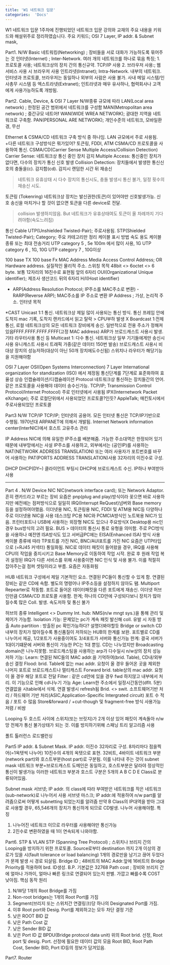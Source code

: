```yaml
---
title: 'W1 네트워크 입문'
categories:  'Docs'
---
```


W1 네트워크 입문
1주차에 진행되었던 네트워크 입문 강의와 교재의 주요 내용을 키워드와 해설위주로 정리하였습니다.
주요 키워드; OSI 7 Layer, IP addr. & Subnet mask,

Part1. N/W Basic
네트워킹(Networking) ; 장비들을 서로 대화가 가능하도록 묶어주는 것
인터넷(Internet) ; Inter-Network. 여러 개의 네트워크를 하나로 묶음
 특징;
	1. 프로토콜 사용; 네트워크상의 장치 간의 통신규약. TCP/IP 사용
	2. 브라우저 사용:; 웹 서비스 사용 시 브라우저 사용
인트라넷(Intranet); Intra-Network. 내부의 네트워크. 인터넷과 프로토콜, 브라우저는 동일하나 
외부의 사람은 사용 불가. 사내 메일 시스템/인사총무 시스템 등
엑스트라넷(Extranet); 인트라넷과 매우 유사하나, 협력회사나 고객에게 사용가능하도록 개방됨.

Part2. Cable, Device, & OSI 7 Layer
N/W종류
규모에 따라
LAN(Local area network) ; 한정된 공간 범위에서 네트워크를 구성함
MAN(Metropolitan area network) ; 중간규모 네트어f
WAN(WIDE WREA NETWORK); 광대한 지역을 네트워크로 구축함.
PAN(PERSONAL ARE NETWORK); 개인수준의 네트워크, 모바일환경, 무선

Ethernet & CSMA/CD
 네트워크 구축 방식 중 하나임. LAN 규모에서 주로 사용됨. +다른 네트워크 구성방식은 뭐가있어? 토큰링, FDDI, ATM
 CSMA/CD 프로토콜을 사용하여 통신.
 CSMA/CD(Carrier Sense Multiple Access/Collision Detection)
 Carrier Sense: 네트워크상 통신 중인 장치 감지
 Multiple Access: 통신중인 장치가 없다면, 다수의 장치가 통신 신호 발생
Collision Detection: 장치들에서 발생한 통신신호의 충돌을(c). 감지함(cd). 감지시 랜덤한 시간 뒤 재송신
> 네트워크 유휴상태 시 다수 장치의 통신시도, 충돌 발생시 통신 불가, 일정 횟수의 재송신 시도.

토큰링 (Tokenring)
 네트워크상 장치는 발신권한(토큰)이 있어야만 신호발생가능.
 신호 송신을 마치거나 할 것이 없으면 토큰을 다른 device로 전달. 
> collision 발생하지않음. But 네트워크가 유휴상태여도 토큰이 올 차례까지 기다려야함(속도느려짐)

통신 Cable
 UTP(Unshielded Twisted-Pair); 주로사용됨.
 STP(Shielded Twisted-Pair);
Category; 주요 카테고리만 정리
케이블 표시 방법
속도 용도 케이블종류 또는 최대 전송거리
UTP category 5   , 5e  100m 에서 많이 사용, 1G
UTP category 6  , 1G, 10G
UTP category 7 , 10G이상

100 base TX
100 base Fx
MAC Address
Media Access Control Address; OR Hardware address. 실질적인 물리적 주소. 스위칭 목적
48bit <> 6octet <> 6 byte. 보통 12자리의 16진수로 표현됨
앞의 6자리 OUI(Organizational Unique identifier); 제조사 생산코드
뒤의 6자리 H/I(Host identifier)
   - ARP(Address Resolution Protocol; IP주소를 MAC주소로 변환)
   -RARP(Reverse ARP); MAC주소를 IP 주소로 변환
IP Address ; 가상, 논리적 주소. 인터넷 목적

*CAST
Unicast
 1:1 통신. 네트워크상 제일 많이 사용되는 통신 방식.
 통신 프레임 안에 도착지 mac 기록, 도착지 랜카드에서 읽고 탈락 > CPU부하 발생 X
Boardcast
 1:전체 통신, 로컬 네트워크상의 모든 네트워크 장비에게 송신.
 일반적으로 전용 주소가 정해져있음FFFF.FFFF.FFFF.FFFF(고정 MAC address)
 ARP가 브로드캐스트 사용시 발생. 기타 라우터사용 통신 등 
Multicast
 1: 다수 통신. 네트워크상 일부 기기들에게만 송신시 사용
 유니캐스트 사용시 트래픽 가중(같은 데이터 150번 발송)
 브로드캐스트 사용시 비대상 장치의 성능저하(대상이 아닌 50개 장치에도수신됨)
 스위치나 라우터가 해당기능을 지원해야함

OSI 7 Layer
OSI(Open Systems Interconnection) 7 Layer
 International organization for standization (ISO) 에서 제정됨
 통신단계를 7단계로 표준화하여 효율성 상승 
인캡슐레이션/디캡슐레이션
Protocol
 네트워크상 통신하는 장치들간의 언어. 같은 프로토콜을 사용해야 데이터 송수신가능.
TCP/IP; Transmission Control Protocol/Internet Protocol) 주로 인터넷에서 사용됨
IPX(Internetwork Packet eXchange); 주로 로컬단위에서 사용되었던 프로토콜?인듯?
AppleTalk; 매킨토시에서 주로사용되었던 프로토콜

Part3 N/W TCP/IP
TCP/IP; 인터넷의 공용어. 모든 인터넷 통신은 TCP/IP기반으로 수행됨.
1970년대 ARPANET에 의해서 개발됨.
Internet Network information center(InterNIC)에서 호스트 고유주소 관리

IP Address 
NIC에 의해 유일한 IP주소를 배분해줌. 
가능한 주소대역은 한정되어 있기 때문에 내부망에서는 사설 IP주소를 사용하고, 외부에서는 (공인IP)를 사용하는 NAT(NETWORK ADDRESS TRANSLATION) 또는 여러 사용자가 포트번호를 바꾸어 사용하는 PAT(PORTS ADDRESS TRANSLATION)사용
32자리의 이진수로 구성. 

DHCP
 DHCP(DY~) 클라이언트 부팅시 DHCP에 브로드캐스트 수신. IP하나 부여받아 사용

--- 
Part 4 . N/W Device
NIC
NIC(network interface card); 또는 Network Adaptor. 흔히 랜카드라고 부르는 장비
요즘은 pnp(plug and play)방식이라 꽂으면 바로 사용하지만 예전에는 점퍼방식으로 일일히 IRQ(Interrupt ReQuest)넘버와 Base memory등을 설정하여야했음.
이더넷용 NIC, 토큰링용 NIC, FDDI 및 ATM용 NIC등 다양하나 주로 이더넷용 NIC을 사용
데스크탑 PC용 NIC와 PCMCIA방식인 노트북용 NIC가 있음. 프린터포트나 USB에 사용하는 외장형 NIC도 있으나 주요방식X
 Desktop용 nic인 경우 bus방식의 고려 필요. 
BUS > 데이터의 통신시 통로 유형을 의미함. 주로 PCI방식을 사용하나 예전엔 ISA방식도 있고 서버급PC에는 EISA(Enhanced ISA) 방식 사용
케이블 종류에 따라 TP포트를 가진 NIC, BNC/AUI포트를 가진 NIC 요즘은 UTP타입으로 (=RJ45 커넥터) 통일화됨.
NIC로 데이터 패킷이 들어왔을 경우, IRQ를 사용해 CPU의 작업을 중지시키고 Base Memory로 이동하여 작업 시작. 완료 후 원래 작업 복귀
설정된 IRQ가 다른 서비스를 위해 사용중이면 NIC 인식 및 사용 불가. 이를 적절히 잡아주는걸 점퍼 셋팅이라고 부름. 요즘은 자동화됨

HUB
 네트워크 구성에서 제일 기본적인 요소. 연결된 PC들이 통신할 수 있게 함. 연결된 장비는 같은 CD에 속함.
 별도의 명령어나 IP주소등을 설정하지 않아도 됌.
 Multiport Repearter로 작동함. 포트로 들어온 데이터패킷을 다른 포트에게 재송신.
이더넷 허브인만큼 CSMA/CD 프로토콜 사용함.
한계; 하나의 CD안에 구성되다보니 장치가 많아질수록 많은 Coll. 발생. 속도저하 및 통신 불가

허브의 종류
Intelligent <> Dummy
Int. hub: NMS(n/w mngt sys.)을 통해 관리 및 제어가 가능함. 
 Isolation 기능: 문제있는 pc가 계속 패킷 발신해 coll. 유발 시 자동 방출
 Auto partition : 방출된 pc 확인가능하다? 설명더봐야할듯
Bridge or switch
 CD내부의 장치가 많아질수록 통신품질이 저하되는 HUB의 한계를 보완.
포트별로 CD를 나누어서 제공, 1/2포트가 사용중이여도 3/4포트가 서버와 통신가능 
한계: 결국 서버가 1대이기떄문에 서버와 통신이 가능한 PC는 1대 뿐임.
CD는 나누었지만 Broadcasting domain은 나누지못함. 브로드캐스팅을 사용하는 arp가 다수일시 n/w상의 장치 성능저하
기능: 
Learn: 연결된 NIC들의 MAC addr.을 기억하여(brid. Table), CD내/외부 송신 결정
Flood: brid. Table에 없는 mac addr. 요청이 올 경우 들어온 곳을 제외한 나머지 포트로 브로드캐스트나 멀티캐스트
Forward brid. table상의 mac addr. 요청이 올 경우 해당 포트로 전달
Filter : 같은 cd안에 있을 경우 fwd 하지않고 내부에서 처리. 이 기능으로 인해 cd나누기 가능
Age: Learn한 주소에서 일정시간동안(dflt. 5분) 연결없을 시table에서 삭제. 연결 발생시 refresh됨
Brid. <> swit.
소프트웨어기반 처리 / 하드웨어 기반 처리(ASIC,Application-Specific Intergrated circuit)
포트 수 적음 / 포트 수 많음
Store&forward / +cut-though 및 fragment-free 방식 사용가능
저렴 / 비쌈

Looping 
 두 호스트 사이에 스위치(또는 브릿지)가 2개 이상 있어 패킷이 계속돌아 n/w망 전체가 통신 불가상태가 되는 것.
이를 방지하기위해 스패닝 트리 알고리즘 사용

폴트 톨러런스
로드밸런싱
	
Part5 IP addr. & Subnet Mask.
IP addr.
이진수 32자리로 구성. 8자리마다 점을찍어(=1옥텟씩 나누어) 10진수의 4개의 옥텟으로 표현. 32비트, 4바이트
네트워크 부분(network part)와 호스트부분(host part)로 구분됨. 이를 나타내 주는 것이 subnet mask
네트워크 부분=브로드캐스트 도메인은 동일하고, 호스트부분은 달라야 정상적인 통신이 발생가능
이러한 네트워크 부분과 호스트 구분은 5개의 A B C D E Class로 분류되어있음.

Subnet mask
 서브넷; IP addr. 의 class에 따라 부여받은 네트워크를 작은 네트워크(sub-network)로 나누어서 사용
 서브넷 마스크; IP addr.에 적용하여 n/w part를 알려줌으로써 어떻게 subnetting 되었는지를 알려줌
만약 B Class의 IP대역을 받아 그대로 사용할 경우, 65,546개의 장치가 통신하게 되므로 CD발생. 나누어 사용해야함.
특징
1. 나누어진 네트워크 이므로 라우터를 사용해야만 통신가능
2. 2진수로 변환하였을 때 1이 연속되게 나와야함.

Part6. STP & VLAN
 STP (Spanning Tree Protocol) ; 스위치나 브리지 간의 Looping을 방지하기 위한 프로토콜.
Source로부터 destination 까지 2개 이상의 경로가 있을 시(fault tolerance or load balancing) 1개의 경로만을 남기고 끊어 두었다가 문제 발생 시 경로 되살림.
Bridge ID ; 48비트의 MAC Addr.앞에 16비트의 Bridge Priority를 적용하여 brd. ID생성. B.P. 기본값은 32768
Path cost ; 장비와 브리지 간에 얼마나 가까이, 얼마나 빠른 링크로 연결되어 있는지 판별. 가깝고 빠를수록 COST 낮아짐.
핵심 동작 원리
 1. N/W당 1개의 Root Bridge를 가짐
 2. Non-root bridges는 1개의 Root Port를 가짐
 3. Segment(브리지 또는 스위치간 연결링크)당 하나의 Designated Port를 가짐.
 4. 이후 Root port와 Desig. Port를 제외하고는 모두 차단
결정 기준
 1. 낮은 ROOT BID 값
 2. 낮은 Path Cost 값
 3. 낮은 Sender BID 값
 4. 낮은 Port ID 값
BPDU(Bridge protocol data unit)
 위의 Root brid. 선정, Root port 및 desig. Port. 선정에 필요한 데이터 값의 모음
Root BID, Root Path Cost, Sender BID, Port ID등의 정보가 담겨있음.



Part7. Router








